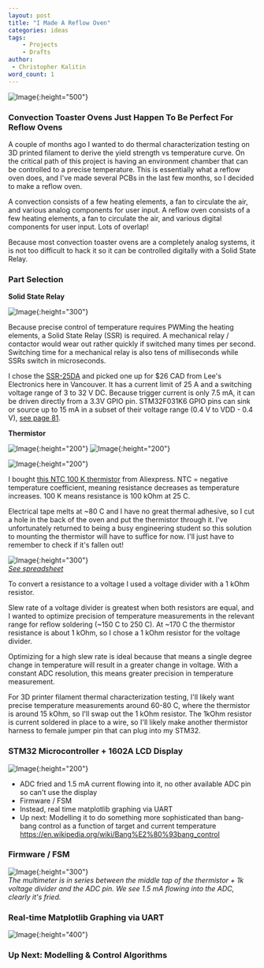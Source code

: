 ```yaml
---
layout: post
title: "I Made A Reflow Oven"
categories: ideas
tags:
    - Projects
    - Drafts
author:
 - Christopher Kalitin
word_count: 1
---
```

<head>
    <meta property="og:image" content="{{site.url}}/assets/images/made-reflow-oven/SSR.jpg">
</head>

![Image](/assets/images/made-reflow-oven/header.jpg){:height="500"}

### **Convection Toaster Ovens Just Happen To Be Perfect For Reflow Ovens**

A couple of months ago I wanted to do thermal characterization testing on 3D printed filament to derive the yield strength vs temperature curve. On the critical path of this project is having an environment chamber that can be controlled to a precise temperature. This is essentially what a reflow oven does, and I've made several PCBs in the last few months, so I decided to make a reflow oven.

A convection consists of a few heating elements, a fan to circulate the air, and various analog components for user input. A reflow oven consists of a few heating elements, a fan to circulate the air, and various digital components for user input. Lots of overlap! 

Because most convection toaster ovens are a completely analog systems, it is not too difficult to hack it so it can be controlled digitally with a Solid State Relay.

### **Part Selection**

**Solid State Relay**

![Image](/assets/images/made-reflow-oven/SSR.jpg){:height="300"}

Because precise control of temperature requires PWMing the heating elements, a Solid State Relay (SSR) is required. A mechanical relay / contactor would wear out rather quickly if switched many times per second. Switching time for a mechanical relay is also tens of milliseconds while SSRs switch in microseconds.

I chose the [SSR-25DA](https://cdn.sparkfun.com/datasheets/Components/General/SSR40DA.pdf) and picked one up for $26 CAD from Lee's Electronics here in Vancouver. It has a current limit of 25 A and a switching voltage range of 3 to 32 V DC. Because trigger current is only 7.5 mA, it can be driven directly from a 3.3V GPIO pin. STM32F031K6 GPIO pins can sink or source up to 15 mA in a subset of their voltage range (0.4 V to VDD - 0.4 V), [see page 81](file:///C:/Users/Chris/Downloads/stm32l031k6.pdf).

**Thermistor**

![Image](/assets/images/made-reflow-oven/thermistor_1.jpg){:height="200"}
![Image](/assets/images/made-reflow-oven/thermistor_2.jpg){:height="200"}

![Image](/assets/images/made-reflow-oven/thermistor_back.jpg){:height="200"}

I bought [this NTC 100 K thermistor](https://datasheet4u.com/datasheet/Danfoss/NTC100K-944190) from Aliexpress. NTC = negative temperature coefficient, meaning resistance decreases as temperature increases. 100 K means resistance is 100 kOhm at 25 C. 

Electrical tape melts at ~80 C and I have no great thermal adhesive, so I cut a hole in the back of the oven and put the thermistor through it. I've unfortunately returned to being a busy engineering student so this solution to mounting the thermistor will have to suffice for now. I'll just have to remember to check if it's fallen out!

![Image](/assets/images/made-reflow-oven/graph.png){:height="300"}  
<i>[See spreadsheet](https://docs.google.com/spreadsheets/d/1yqm948NJ8_uzt0267oY7HAHMM17IJyKlpiy86Fge3AQ/edit?usp=sharing)</i>

To convert a resistance to a voltage I used a voltage divider with a 1 kOhm resistor.

Slew rate of a voltage divider is greatest when both resistors are equal, and I wanted to optimize precision of temperature measurements in the relevant range for reflow soldering (~150 C to 250 C). At ~170 C the thermistor resistance is about 1 kOhm, so I chose a 1 kOhm resistor for the voltage divider.

Optimizing for a high slew rate is ideal because that means a single degree change in temperature will result in a greater change in voltage. With a constant ADC resolution, this means greater precision in temperature measurement.

For 3D printer filament thermal characterization testing, I'll likely want precise temperature measurements around 60-80 C, where the thermistor is around 15 kOhm, so I'll swap out the 1 kOhm resistor. The 1kOhm resistor is current soldered in place to a wire, so I'll likely make another thermistor harness to female jumper pin that can plug into my STM32.

### **STM32 Microcontroller + 1602A LCD Display**

![Image](/assets/images/made-reflow-oven/display.jpg){:height="200"}


- ADC fried and 1.5 mA current flowing into it, no other available ADC pin so can't use the display
- Firmware / FSM
- Instead, real time matplotlib graphing via UART
- Up next: Modelling it to do something more sophisticated than bang-bang control as a function of target and current temperature
    https://en.wikipedia.org/wiki/Bang%E2%80%93bang_control


### **Firmware / FSM**

![Image](/assets/images/made-reflow-oven/fried_adc.jpg){:height="300"}  
*The multimeter is in series between the middle tap of the thermistor + 1k voltage divider and the ADC pin. We see 1.5 mA flowing into the ADC, clearly it's fried.*

### **Real-time Matplotlib Graphing via UART**

![Image](/assets/images/made-reflow-oven/uart_data_2025-09-14_10-09-09_real_time.png){:height="400"}

### **Up Next: Modelling & Control Algorithms**

